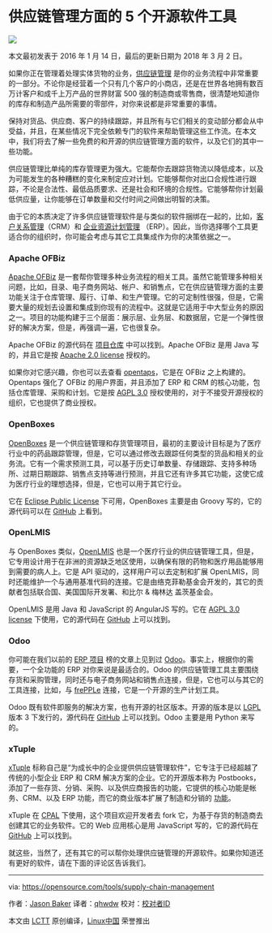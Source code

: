 供应链管理方面的 5 个开源软件工具
======

![](https://opensource.com/sites/default/files/styles/image-full-size/public/lead-images/BIZ_Maze2.png?itok=EH_L-J6Q)

本文最初发表于 2016 年 1 月 14 日，最后的更新日期为 2018 年 3 月 2 日。

如果你正在管理着处理实体货物的业务，[供应链管理][1] 是你的业务流程中非常重要的一部分。不论你是经营着一个只有几个客户的小商店，还是在世界各地拥有数百万计客户和成千上万产品的世界财富 500 强的制造商或零售商，很清楚地知道你的库存和制造产品所需要的零部件，对你来说都是非常重要的事情。

保持对货品、供应商、客户的持续跟踪，并且所有与它们相关的变动部分都会从中受益，并且，在某些情况下完全依赖专门的软件来帮助管理这些工作流。在本文中，我们将去了解一些免费的和开源的供应链管理方面的软件，以及它们的其中一些功能。

供应链管理比单纯的库存管理更为强大。它能帮你去跟踪货物流以降低成本，以及为可能发生的各种糟糕的变化来制定应对计划。它能够帮你对出口合规性进行跟踪，不论是合法性、最低品质要求、还是社会和环境的合规性。它能够帮你计划最低供应量，让你能够在订单数量和交付时间之间做出明智的决策。

由于它的本质决定了许多供应链管理软件是与类似的软件捆绑在一起的，比如，[客户关系管理][2]（CRM）和 [企业资源计划管理][3] （ERP）。因此，当你选择哪个工具更适合你的组织时，你可能会考虑与其它工具集成作为你的决策依据之一。

### Apache OFBiz

[Apache OFBiz][4] 是一套帮你管理多种业务流程的相关工具。虽然它能管理多种相关问题，比如，目录、电子商务网站、帐户、和销售点，它在供应链管理方面的主要功能关注于仓库管理、履行、订单、和生产管理。它的可定制性很强，但是，它需要大量的规划去设置和集成到你现有的流程中。这就是它适用于中大型业务的原因之一。项目的功能构建于三个层面：展示层、业务层、和数据层，它是一个弹性很好的解决方案，但是，再强调一遍，它也很复杂。

Apache OFBiz 的源代码在 [项目仓库][5] 中可以找到。Apache OFBiz 是用 Java 写的，并且它是按 [Apache 2.0 license][6] 授权的。

如果你对它感兴趣，你也可以去查看 [opentaps][7]，它是在 OFBiz 之上构建的。Opentaps 强化了 OFBiz 的用户界面，并且添加了 ERP 和 CRM 的核心功能，包括仓库管理、采购和计划。它是按 [AGPL 3.0][8] 授权使用的，对于不接受开源授权的组织，它也提供了商业授权。

### OpenBoxes

[OpenBoxes][9] 是一个供应链管理和存货管理项目，最初的主要设计目标是为了医疗行业中的药品跟踪管理，但是，它可以通过修改去跟踪任何类型的货品和相关的业务流。它有一个需求预测工具，可以基于历史订单数量、存储跟踪、支持多种场所、过期日期跟踪、销售点支持等进行预测，并且它还有许多其它功能，这使它成为医疗行业的理想选择，但是，它也可以用于其它行业。

它在 [Eclipse Public License][10] 下可用，OpenBoxes 主要是由 Groovy 写的，它的源代码可以在 [GitHub][11] 上看到。

### OpenLMIS

与 OpenBoxes 类似，[OpenLMIS][12] 也是一个医疗行业的供应链管理工具，但是，它专用设计用于在非洲的资源缺乏地区使用，以确保有限的药物和医疗用品能够用到需要的病人上。它是 API 驱动的，这样用户可以去定制和扩展 OpenLMIS，同时还能维护一个与通用基准代码的连接。它是由络克菲勒基金会开发的，其它的贡献者包括联合国、美国国际开发署、和比尔 & 梅林达 盖茨基金会。

OpenLMIS 是用 Java 和 JavaScript 的 AngularJS 写的。它在 [AGPL 3.0 license][13] 下使用，它的源代码在 [GitHub][13] 上可以找到。

### Odoo

你可能在我们以前的 [ERP 项目][3] 榜的文章上见到过 [Odoo][14]。事实上，根据你的需要，一个全功能的 ERP 对你来说是最适合的。Odoo 的供应链管理工具主要围绕存货和采购管理，同时还与电子商务网站和销售点连接，但是，它也可以与其它的工具连接，比如，与 [frePPLe][15] 连接，它是一个开源的生产计划工具。

Odoo 既有软件即服务的解决方案，也有开源的社区版本。开源的版本是以 [LGPL][16] 版本 3 下发行的，源代码在 [GitHub][17] 上可以找到。Odoo 主要是用 Python 来写的。

### xTuple

[xTuple][18] 标称自己是“为成长中的企业提供供应链管理软件”，它专注于已经超越了传统的小型企业 ERP 和 CRM 解决方案的企业。它的开源版本称为 Postbooks，添加了一些存货、分销、采购、以及供应商报告的功能，它提供的核心功能是帐务、CRM、以及 ERP 功能，而它的商业版本扩展了制造和分销的 [功能][19]。

xTuple 在 [CPAL][20] 下使用，这个项目欢迎开发者去 fork 它，为基于存货的制造商去创建其它的业务软件。它的 Web 应用核心是用 JavaScript 写的，它的源代码在 [GitHub][21] 上可以找到。

就这些，当然了，还有其它的可以帮你处理供应链管理的开源软件。如果你知道还有更好的软件，请在下面的评论区告诉我们。

--------------------------------------------------------------------------------

via: https://opensource.com/tools/supply-chain-management

作者：[Jason Baker][a]
译者：[qhwdw](https://github.com/qhwdw)
校对：[校对者ID](https://github.com/校对者ID)

本文由 [LCTT](https://github.com/LCTT/TranslateProject) 原创编译，[Linux中国](https://linux.cn/) 荣誉推出

[a]:https://opensource.com/users/jason-baker
[1]:https://en.wikipedia.org/wiki/Supply_chain_management
[2]:https://opensource.com/business/14/7/top-5-open-source-crm-tools
[3]:https://opensource.com/resources/top-4-open-source-erp-systems
[4]:http://ofbiz.apache.org/
[5]:http://ofbiz.apache.org/source-repositories.html
[6]:http://www.apache.org/licenses/LICENSE-2.0
[7]:http://www.opentaps.org/
[8]:http://www.fsf.org/licensing/licenses/agpl-3.0.html
[9]:http://openboxes.com/
[10]:http://opensource.org/licenses/eclipse-1.0.php
[11]:https://github.com/openboxes/openboxes
[12]:http://openlmis.org/
[13]:https://github.com/OpenLMIS/openlmis-ref-distro/blob/master/LICENSE
[14]:https://www.odoo.com/
[15]:https://frepple.com/
[16]:https://github.com/odoo/odoo/blob/9.0/LICENSE
[17]:https://github.com/odoo/odoo
[18]:https://xtuple.com/
[19]:https://xtuple.com/comparison-chart
[20]:https://xtuple.com/products/license-options#cpal
[21]:http://xtuple.github.io/
